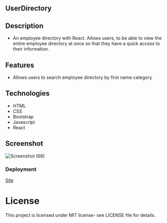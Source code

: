 ## UserDirectory

## Description

- An employee directory with React. Allows users, to be able to view the entire employee directory at once so that they have a quick access to their information.

## Features

- Allows users to search employee directory by first name category

## Technologies

- HTML
- CSS
- Bootstrap
- Javascript
- React

## Screenshot

![Screenshot (66)](https://user-images.githubusercontent.com/71462708/112740651-8b29f000-8f4c-11eb-8268-ed574d791290.png)

### Deployment

[Site](https://fitness-tracker-anton.herokuapp.com/?id=6052b1923db2d83f7ce49b2d)

# License

This project is licensed under MIT license- see LICENSE file for details.
